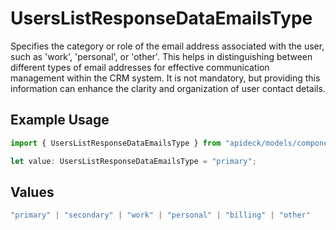 # UsersListResponseDataEmailsType

Specifies the category or role of the email address associated with the user, such as 'work', 'personal', or 'other'. This helps in distinguishing between different types of email addresses for effective communication management within the CRM system. It is not mandatory, but providing this information can enhance the clarity and organization of user contact details.

## Example Usage

```typescript
import { UsersListResponseDataEmailsType } from "apideck/models/components";

let value: UsersListResponseDataEmailsType = "primary";
```

## Values

```typescript
"primary" | "secondary" | "work" | "personal" | "billing" | "other"
```